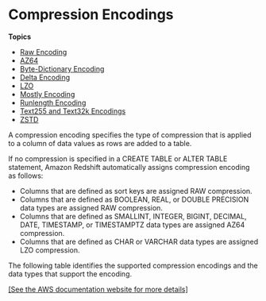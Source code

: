 # Compression Encodings<a name="c_Compression_encodings"></a>

**Topics**
+ [Raw Encoding](c_Raw_encoding.md)
+ [AZ64](az64-encoding.md)
+ [Byte\-Dictionary Encoding](c_Byte_dictionary_encoding.md)
+ [Delta Encoding](c_Delta_encoding.md)
+ [LZO](lzo-encoding.md)
+ [Mostly Encoding](c_MostlyN_encoding.md)
+ [Runlength Encoding](c_Runlength_encoding.md)
+ [Text255 and Text32k Encodings](c_Text255_encoding.md)
+ [ZSTD](zstd-encoding.md)

<a name="compression-encoding-list"></a>A compression encoding specifies the type of compression that is applied to a column of data values as rows are added to a table\.

If no compression is specified in a CREATE TABLE or ALTER TABLE statement, Amazon Redshift automatically assigns compression encoding as follows:
+ Columns that are defined as sort keys are assigned RAW compression\.
+ Columns that are defined as BOOLEAN, REAL, or DOUBLE PRECISION data types are assigned RAW compression\.
+ Columns that are defined as SMALLINT, INTEGER, BIGINT, DECIMAL, DATE, TIMESTAMP, or TIMESTAMPTZ data types are assigned AZ64 compression\.
+ Columns that are defined as CHAR or VARCHAR data types are assigned LZO compression\.

The following table identifies the supported compression encodings and the data types that support the encoding\.

[\[See the AWS documentation website for more details\]](http://docs.aws.amazon.com/redshift/latest/dg/c_Compression_encodings.html)